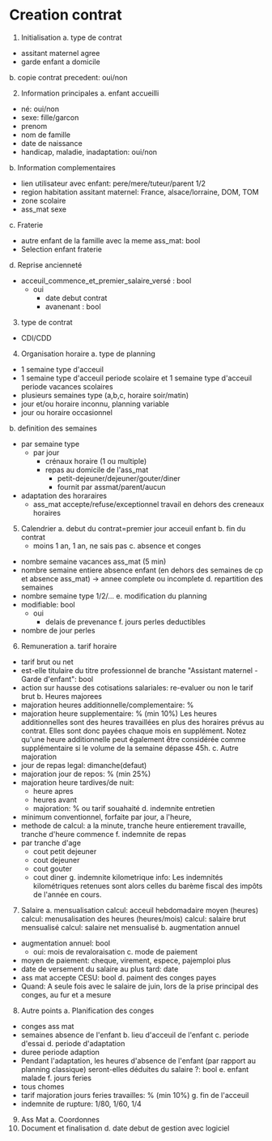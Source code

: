 # Creation contrat

1. Initialisation
a. type de contrat
- assitant maternel agree
- garde enfant a domicile

b. copie contrat precedent: oui/non

2. Information principales
a. enfant accueilli
- né: oui/non
- sexe: fille/garcon
- prenom
- nom de famille
- date de naissance
- handicap, maladie, inadaptation: oui/non

b. Information complementaires
- lien utilisateur avec enfant: pere/mere/tuteur/parent 1/2
- region habitation assitant maternel: France, alsace/lorraine, DOM, TOM
- zone scolaire
- ass_mat sexe

c. Fraterie
- autre enfant de la famille avec la meme ass_mat: bool
- Selection enfant fraterie

d. Reprise ancienneté
- acceuil_commence_et_premier_salaire_versé : bool
    - oui
        - date debut contrat
        - avanenant : bool

3. type de contrat
- CDI/CDD

4. Organisation horaire
a. type de planning
- 1 semaine type d'acceuil
- 1 semaine type d'acceuil periode scolaire et 1 semaine type d'acceuil periode vacances scolaires
- plusieurs semaines type (a,b,c, horaire soir/matin)
- jour et/ou horaire inconnu, planning variable
- jour ou horaire occasionnel

b. definition des semaines
- par semaine type
    - par jour
        - crénaux horaire (1 ou multiple)
        - repas au domicile de l'ass_mat
            - petit-dejeuner/dejeuner/gouter/diner
            - fournit par assmat/parent/aucun
- adaptation des horaraires
    - ass_mat accepte/refuse/exceptionnel travail en dehors des creneaux horaires

5. Calendrier
a. debut du contrat=premier jour acceuil enfant
b. fin du contrat
    - moins 1 an, 1 an, ne sais pas
c. absence et conges
- nombre semaine vacances ass_mat (5 min)
- nombre semaine entiere absence enfant (en dehors des semaines de cp et absence ass_mat)
    -> annee complete ou incomplete
d. repartition des semaines
- nombre semaine type 1/2/...
e. modification du planning
- modifiable: bool
    - oui
        - delais de prevenance
f. jours perles deductibles
- nombre de jour perles

6. Remuneration
a. tarif horaire
- tarif brut ou net
- est-elle titulaire du titre professionnel de branche "Assistant maternel - Garde d'enfant": bool
- action sur hausse des cotisations salariales: re-evaluer ou non le tarif brut
b. Heures majorees
- majoration heures additionnelle/complementaire: %
- majoration heure supplementaire: % (min 10%)
Les heures additionnelles sont des heures travaillées en plus des horaires prévus au contrat. Elles sont donc payées chaque mois en supplément.
Notez qu'une heure additionnelle peut également être considérée comme supplémentaire si le volume de la semaine dépasse 45h.
c. Autre majoration
- jour de repas legal: dimanche(defaut)
- majoration jour de repos: % (min 25%)
- majoration heure tardives/de nuit:
    - heure apres
    - heures avant
    - majoration: % ou tarif souahaité
d. indemnite entretien
- minimum conventionnel, forfaite par jour, a l'heure, 
- methode de calcul: a la minute, tranche heure entierement travaille, tranche d'heure commence
f. indemnite de repas
- par tranche d'age
    - cout petit dejeuner
    - cout dejeuner
    - cout gouter
    - cout diner
g. indemnite kilometrique
info: Les indemnités kilométriques retenues sont alors celles du barème fiscal des impôts de l'année en cours.
7. Salaire
a. mensualisation
calcul: acceuil hebdomadaire moyen (heures)
calcul: menusalisation des heures (heures/mois)
calcul: salaire brut mensualisé
calcul: salaire net mensualisé
b. augmentation annuel
- augmentation annuel: bool
    - oui: mois de revaloraisation
c. mode de paiement
- moyen de paiement: cheque, virement, espece, pajemploi plus
- date de versement du salaire au plus tard: date
- ass mat accepte CESU: bool
d. paiment des conges payes
- Quand: A seule fois avec le salaire de juin, lors de la prise principal des conges, au fur et a mesure
8. Autre points
a. Planification des conges
- conges ass mat
- semaines absence de l'enfant
b. lieu d'acceuil de l'enfant
c. periode d'essai
d. periode d'adaptation
- duree periode adaption
- Pendant l'adaptation, les heures d'absence de l'enfant (par rapport au planning classique) seront-elles déduites du salaire ?: bool
e. enfant malade
f. jours feries
- tous chomes
- tarif majoration jours feries travailles: % (min 10%)
g. fin de l'acceuil
- indemnite de rupture: 1/80, 1/60, 1/4
9. Ass Mat
a. Coordonnes
10. Document et finalisation
d. date debut de gestion avec logiciel


